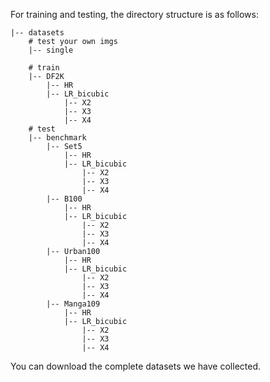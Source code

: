 For training and testing, the directory structure is as follows:

```shell
|-- datasets
    # test your own imgs
    |-- single

    # train
    |-- DF2K
        |-- HR
        |-- LR_bicubic
            |-- X2
            |-- X3
            |-- X4
    # test
    |-- benchmark
        |-- Set5
            |-- HR
          	|-- LR_bicubic
                |-- X2
                |-- X3
                |-- X4
        |-- B100
            |-- HR
            |-- LR_bicubic
                |-- X2
                |-- X3
                |-- X4
        |-- Urban100
            |-- HR
            |-- LR_bicubic
                |-- X2
                |-- X3
                |-- X4
        |-- Manga109
            |-- HR
            |-- LR_bicubic
                |-- X2
                |-- X3
                |-- X4        
```

You can download the complete datasets we have collected. 
